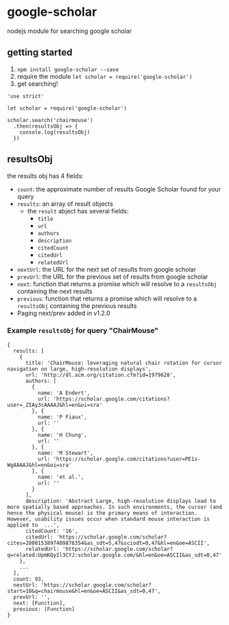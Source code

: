 # google-scholar #

nodejs module for searching google scholar


## getting started ##

1. `npm install google-scholar --save`
1. require the module `let scholar = require('google-scholar')`
1. get searching!

```
'use strict'

let scholar = require('google-scholar')

scholar.search('chairmouse')
  .then(resultsObj => {
    console.log(resultsObj)
  })
```

## resultsObj ##

the results obj has 4 fields:

* `count`: the approximate number of results Google Scholar found for your query
* `results`: an array of result objects
    - the `result` abject has several fields:
        - `title`
        - `url`
        - `authors`
        - `description`
        - `citedCount`
        - `citedUrl`
        - `relatedUrl`
* `nextUrl`: the URL for the next set of results from google scholar
* `prevUrl`: the URL for the previous set of results from google scholar
* `next`: function that returns a promise which will resolve to a `resultsObj` containing the next results
* `previous`: function that returns a promise which will resolve to a `resultsObj` containing the previous results
* Paging next/prev added in v1.2.0

### Example `resultsObj` for query "ChairMouse" ###

```
{
  results: [
    {
      title: 'ChairMouse: leveraging natural chair rotation for cursor navigation on large, high-resolution displays',
      url: 'http://dl.acm.org/citation.cfm?id=1979628',
      authors: [
        {
          name: 'A Endert',
          url: 'https://scholar.google.com/citations?user=_ZIAy3cAAAAJ&hl=en&oi=sra'
        }, {
          name: 'P Fiaux',
          url: ''
        }, {
          name: 'H Chung',
          url: ''
        }, {
          name: 'M Stewart',
          url: 'https://scholar.google.com/citations?user=PE1s-WgAAAAJ&hl=en&oi=sra'
        }, {
          name: 'et al.',
          url: ''
        }
      ],
      description: 'Abstract Large, high-resolution displays lead to more spatially based approaches. In such environments, the cursor (and hence the physical mouse) is the primary means of interaction. However, usability issues occur when standard mouse interaction is applied to  ...',
      citedCount: '16',
      citedUrl: 'https://scholar.google.com/scholar?cites=2800153897409878354&as_sdt=5,47&sciodt=0,47&hl=en&oe=ASCII',
      relatedUrl: 'https://scholar.google.com/scholar?q=related:UpmKQyIl3CYJ:scholar.google.com/&hl=en&oe=ASCII&as_sdt=0,47'
    },
    ...
  ],
  count: 93,
  nextUrl: 'https://scholar.google.com/scholar?start=10&q=chairmouse&hl=en&oe=ASCII&as_sdt=0,47',
  prevUrl: '',
  next: [Function],
  previous: [Function] 
}
```
